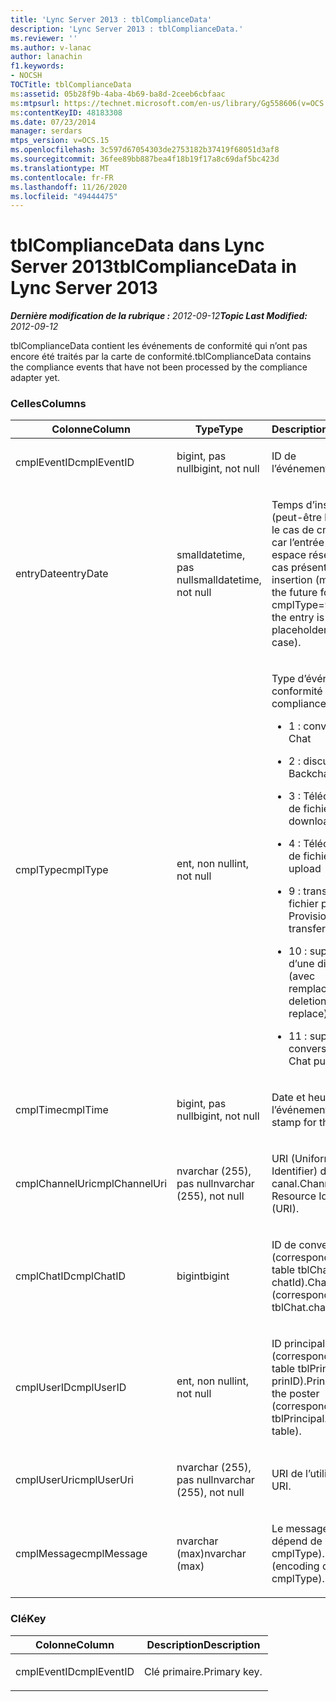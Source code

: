 ```yaml
---
title: 'Lync Server 2013 : tblComplianceData'
description: 'Lync Server 2013 : tblComplianceData.'
ms.reviewer: ''
ms.author: v-lanac
author: lanachin
f1.keywords:
- NOCSH
TOCTitle: tblComplianceData
ms:assetid: 05b28f9b-4aba-4b69-ba8d-2ceeb6cbfaac
ms:mtpsurl: https://technet.microsoft.com/en-us/library/Gg558606(v=OCS.15)
ms:contentKeyID: 48183308
ms.date: 07/23/2014
manager: serdars
mtps_version: v=OCS.15
ms.openlocfilehash: 3c597d67054303de2753182b37419f68051d3af8
ms.sourcegitcommit: 36fee89bb887bea4f18b19f17a8c69daf5bc423d
ms.translationtype: MT
ms.contentlocale: fr-FR
ms.lasthandoff: 11/26/2020
ms.locfileid: "49444475"
---
```

# <a name="tblcompliancedata-in-lync-server-2013"></a><span data-ttu-id="a8ef8-103">tblComplianceData dans Lync Server 2013</span><span class="sxs-lookup"><span data-stu-id="a8ef8-103">tblComplianceData in Lync Server 2013</span></span>

<div data-xmlns="http://www.w3.org/1999/xhtml">

<div class="topic" data-xmlns="http://www.w3.org/1999/xhtml" data-msxsl="urn:schemas-microsoft-com:xslt" data-cs="https://msdn.microsoft.com/">

<div data-asp="https://msdn2.microsoft.com/asp">



</div>

<div id="mainSection">

<div id="mainBody"><span data-ttu-id="a8ef8-104">

<span> </span></span><span class="sxs-lookup"><span data-stu-id="a8ef8-104">

<span> </span></span></span>

<span data-ttu-id="a8ef8-105">_**Dernière modification de la rubrique :** 2012-09-12_</span><span class="sxs-lookup"><span data-stu-id="a8ef8-105">_**Topic Last Modified:** 2012-09-12_</span></span>

<span data-ttu-id="a8ef8-106">tblComplianceData contient les événements de conformité qui n’ont pas encore été traités par la carte de conformité.</span><span class="sxs-lookup"><span data-stu-id="a8ef8-106">tblComplianceData contains the compliance events that have not been processed by the compliance adapter yet.</span></span>

### <a name="columns"></a><span data-ttu-id="a8ef8-107">Celles</span><span class="sxs-lookup"><span data-stu-id="a8ef8-107">Columns</span></span>

<table>
<colgroup>
<col style="width: 33%" />
<col style="width: 33%" />
<col style="width: 33%" />
</colgroup>
<thead>
<tr class="header">
<th><span data-ttu-id="a8ef8-108">Colonne</span><span class="sxs-lookup"><span data-stu-id="a8ef8-108">Column</span></span></th>
<th><span data-ttu-id="a8ef8-109">Type</span><span class="sxs-lookup"><span data-stu-id="a8ef8-109">Type</span></span></th>
<th><span data-ttu-id="a8ef8-110">Description</span><span class="sxs-lookup"><span data-stu-id="a8ef8-110">Description</span></span></th>
</tr>
</thead>
<tbody>
<tr class="odd">
<td><p><span data-ttu-id="a8ef8-111">cmplEventID</span><span class="sxs-lookup"><span data-stu-id="a8ef8-111">cmplEventID</span></span></p></td>
<td><p><span data-ttu-id="a8ef8-112">bigint, pas null</span><span class="sxs-lookup"><span data-stu-id="a8ef8-112">bigint, not null</span></span></p></td>
<td><p><span data-ttu-id="a8ef8-113">ID de l’événement.</span><span class="sxs-lookup"><span data-stu-id="a8ef8-113">Event ID.</span></span></p></td>
</tr>
<tr class="even">
<td><p><span data-ttu-id="a8ef8-114">entryDate</span><span class="sxs-lookup"><span data-stu-id="a8ef8-114">entryDate</span></span></p></td>
<td><p><span data-ttu-id="a8ef8-115">smalldatetime, pas null</span><span class="sxs-lookup"><span data-stu-id="a8ef8-115">smalldatetime, not null</span></span></p></td>
<td><p><span data-ttu-id="a8ef8-116">Temps d’insertion (peut-être lointain dans le cas de cmplType = 9, car l’entrée n’est qu’un espace réservé dans le cas présent).</span><span class="sxs-lookup"><span data-stu-id="a8ef8-116">Time of insertion (may be far in the future for cmplType=9 because the entry is just a placeholder in that case).</span></span></p></td>
</tr>
<tr class="odd">
<td><p><span data-ttu-id="a8ef8-117">cmplType</span><span class="sxs-lookup"><span data-stu-id="a8ef8-117">cmplType</span></span></p></td>
<td><p><span data-ttu-id="a8ef8-118">ent, non null</span><span class="sxs-lookup"><span data-stu-id="a8ef8-118">int, not null</span></span></p></td>
<td><p><span data-ttu-id="a8ef8-119">Type d’événement de conformité :</span><span class="sxs-lookup"><span data-stu-id="a8ef8-119">Type of compliance event:</span></span></p>
<ul>
<li><p><span data-ttu-id="a8ef8-120">1 : conversation</span><span class="sxs-lookup"><span data-stu-id="a8ef8-120">1: Chat</span></span></p></li>
<li><p><span data-ttu-id="a8ef8-121">2 : discussions</span><span class="sxs-lookup"><span data-stu-id="a8ef8-121">2: Backchat</span></span></p></li>
<li><p><span data-ttu-id="a8ef8-122">3 : Téléchargement de fichier</span><span class="sxs-lookup"><span data-stu-id="a8ef8-122">3: File download</span></span></p></li>
<li><p><span data-ttu-id="a8ef8-123">4 : Téléchargement de fichier</span><span class="sxs-lookup"><span data-stu-id="a8ef8-123">4: File upload</span></span></p></li>
<li><p><span data-ttu-id="a8ef8-124">9 : transfert de fichier provisoire</span><span class="sxs-lookup"><span data-stu-id="a8ef8-124">9: Provisional file transfer</span></span></p></li>
<li><p><span data-ttu-id="a8ef8-125">10 : suppression d’une discussion (avec remplacer)</span><span class="sxs-lookup"><span data-stu-id="a8ef8-125">10: Chat deletion (with replace)</span></span></p></li>
<li><p><span data-ttu-id="a8ef8-126">11 : suppression de conversation</span><span class="sxs-lookup"><span data-stu-id="a8ef8-126">11: Chat purging</span></span></p></li>
</ul></td>
</tr>
<tr class="even">
<td><p><span data-ttu-id="a8ef8-127">cmplTime</span><span class="sxs-lookup"><span data-stu-id="a8ef8-127">cmplTime</span></span></p></td>
<td><p><span data-ttu-id="a8ef8-128">bigint, pas null</span><span class="sxs-lookup"><span data-stu-id="a8ef8-128">bigint, not null</span></span></p></td>
<td><p><span data-ttu-id="a8ef8-129">Date et heure de l’événement.</span><span class="sxs-lookup"><span data-stu-id="a8ef8-129">Time stamp for the event.</span></span></p></td>
</tr>
<tr class="odd">
<td><p><span data-ttu-id="a8ef8-130">cmplChannelUri</span><span class="sxs-lookup"><span data-stu-id="a8ef8-130">cmplChannelUri</span></span></p></td>
<td><p><span data-ttu-id="a8ef8-131">nvarchar (255), pas null</span><span class="sxs-lookup"><span data-stu-id="a8ef8-131">nvarchar (255), not null</span></span></p></td>
<td><p><span data-ttu-id="a8ef8-132">URI (Uniform Resource Identifier) de canal.</span><span class="sxs-lookup"><span data-stu-id="a8ef8-132">Channel Uniform Resource Identifier (URI).</span></span></p></td>
</tr>
<tr class="even">
<td><p><span data-ttu-id="a8ef8-133">cmplChatID</span><span class="sxs-lookup"><span data-stu-id="a8ef8-133">cmplChatID</span></span></p></td>
<td><p><span data-ttu-id="a8ef8-134">bigint</span><span class="sxs-lookup"><span data-stu-id="a8ef8-134">bigint</span></span></p></td>
<td><p><span data-ttu-id="a8ef8-135">ID de conversation (correspondant à la table tblChat. chatId).</span><span class="sxs-lookup"><span data-stu-id="a8ef8-135">Chat ID (corresponding to tblChat.chatId table).</span></span></p></td>
</tr>
<tr class="odd">
<td><p><span data-ttu-id="a8ef8-136">cmplUserID</span><span class="sxs-lookup"><span data-stu-id="a8ef8-136">cmplUserID</span></span></p></td>
<td><p><span data-ttu-id="a8ef8-137">ent, non null</span><span class="sxs-lookup"><span data-stu-id="a8ef8-137">int, not null</span></span></p></td>
<td><p><span data-ttu-id="a8ef8-138">ID principal de l’affiche (correspondant à la table tblPrincipal. prinID).</span><span class="sxs-lookup"><span data-stu-id="a8ef8-138">Principal ID of the poster (corresponding to tblPrincipal.prinID table).</span></span></p></td>
</tr>
<tr class="even">
<td><p><span data-ttu-id="a8ef8-139">cmplUserUri</span><span class="sxs-lookup"><span data-stu-id="a8ef8-139">cmplUserUri</span></span></p></td>
<td><p><span data-ttu-id="a8ef8-140">nvarchar (255), pas null</span><span class="sxs-lookup"><span data-stu-id="a8ef8-140">nvarchar (255), not null</span></span></p></td>
<td><p><span data-ttu-id="a8ef8-141">URI de l’utilisateur.</span><span class="sxs-lookup"><span data-stu-id="a8ef8-141">User URI.</span></span></p></td>
</tr>
<tr class="odd">
<td><p><span data-ttu-id="a8ef8-142">cmplMessage</span><span class="sxs-lookup"><span data-stu-id="a8ef8-142">cmplMessage</span></span></p></td>
<td><p><span data-ttu-id="a8ef8-143">nvarchar (max)</span><span class="sxs-lookup"><span data-stu-id="a8ef8-143">nvarchar (max)</span></span></p></td>
<td><p><span data-ttu-id="a8ef8-144">Le message (Encoding dépend de cmplType).</span><span class="sxs-lookup"><span data-stu-id="a8ef8-144">Message (encoding depends on cmplType).</span></span></p></td>
</tr>
</tbody>
</table>


### <a name="key"></a><span data-ttu-id="a8ef8-145">Clé</span><span class="sxs-lookup"><span data-stu-id="a8ef8-145">Key</span></span>

<table>
<colgroup>
<col style="width: 50%" />
<col style="width: 50%" />
</colgroup>
<thead>
<tr class="header">
<th><span data-ttu-id="a8ef8-146">Colonne</span><span class="sxs-lookup"><span data-stu-id="a8ef8-146">Column</span></span></th>
<th><span data-ttu-id="a8ef8-147">Description</span><span class="sxs-lookup"><span data-stu-id="a8ef8-147">Description</span></span></th>
</tr>
</thead>
<tbody>
<tr class="odd">
<td><p><span data-ttu-id="a8ef8-148">cmplEventID</span><span class="sxs-lookup"><span data-stu-id="a8ef8-148">cmplEventID</span></span></p></td>
<td><p><span data-ttu-id="a8ef8-149">Clé primaire.</span><span class="sxs-lookup"><span data-stu-id="a8ef8-149">Primary key.</span></span></p></td>
</tr>
</tbody>
</table><span data-ttu-id="a8ef8-150">


</div>

<span> </span>

</div>

</div>

</span><span class="sxs-lookup"><span data-stu-id="a8ef8-150">


</div>

<span> </span>

</div>

</div>

</span></span></div>

